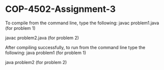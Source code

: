 # COP-4502-Assignment-3

To compile from the command line, type the following:
javac problem1.java (for problem 1)

javac problem2.java (for problem 2)

After compiling successfully, to run from the command line type the following:
java problem1 (for problem 1)

java problem2 (for problem 2)
